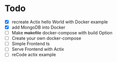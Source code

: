 # Todo

- [x] recreate Actix hello World with Docker example
- [x] add MongoDB into Docker
- [ ] Make ~~makefile~~ docker-compose with build Option
- [ ] Create your own docker-compose
- [ ] Simple Frontend ts
- [ ] Serve Frontend with Actix
- [ ] reCode actix example
